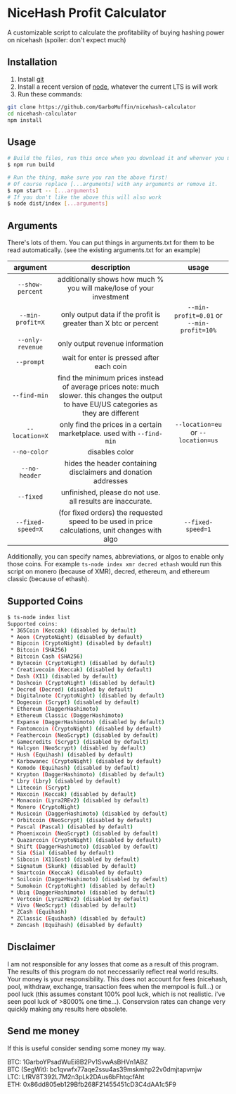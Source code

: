 # NiceHash Profit Calculator

A customizable script to calculate the profitability of buying hashing power on nicehash (spoiler: don't expect much)

## Installation

1. Install [git](https://git-scm.com/)
1. Install a recent version of [node](https://nodejs.org/en/), whatever the current LTS is will work
1. Run these commands:

```bash
git clone https://github.com/GarboMuffin/nicehash-calculator
cd nicehash-calculator
npm install
```

## Usage

```bash
# Build the files, run this once when you download it and whenver you make changes
$ npm run build

# Run the thing, make sure you ran the above first!
# Of course replace [...arguments] with any arguments or remove it.
$ npm start -- [...arguments]
# If you don't like the above this will also work
$ node dist/index [...arguments]
```

## Arguments

There's lots of them. You can put things in arguments.txt for them to be read automatically. (see the existing arguments.txt for an example)

| argument | description | usage |
|:----------------:|:---------------------------------------------------------------------------------------------------------------------------------------------:|:-----------------------------------------:|
| `--show-percent` | additionally shows how much % you will make/lose of your investment |  |
| `--min-profit=X` | only output data if the profit is greater than X btc or percent | `--min-profit=0.01` or `--min-profit=10%` |
| `--only-revenue` | only output revenue information |  |
| `--prompt` | wait for enter is pressed after each coin |  |
| `--find-min` | find the minimum prices instead of average prices   note: much slower. this changes the output to have EU/US categories as they are different |  |
| `--location=X` | only find the prices in a certain marketplace. used with `--find-min` | `--location=eu` or `--location=us` |
| `--no-color` | disables color |  |
| `--no-header` | hides the header containing disclaimers and donation addresses |  |
| `--fixed` | unfinished, please do not use. all results are inaccurate. |  |
| `--fixed-speed=X` | (for fixed orders) the requested speed to be used in price calculations, unit changes with algo | `--fixed-speed=1` |

Additionally, you can specify names, abbreviations, or algos to enable only those coins. For example `ts-node index xmr decred ethash` would run this script on monero (because of XMR), decred, ethereum, and ethereum classic (because of ethash).

## Supported Coins

```bash
$ ts-node index list
Supported coins:
 * 365Coin (Keccak) (disabled by default)
 * Aeon (CryptoNight) (disabled by default)
 * Bipcoin (CryptoNight) (disabled by default)
 * Bitcoin (SHA256)
 * Bitcoin Cash (SHA256)
 * Bytecoin (CryptoNight) (disabled by default)
 * Creativecoin (Keccak) (disabled by default)
 * Dash (X11) (disabled by default)
 * Dashcoin (CryptoNight) (disabled by default)
 * Decred (Decred) (disabled by default)
 * Digitalnote (CryptoNight) (disabled by default)
 * Dogecoin (Scrypt) (disabled by default)
 * Ethereum (DaggerHashimoto)
 * Ethereum Classic (DaggerHashimoto)
 * Expanse (DaggerHashimoto) (disabled by default)
 * Fantomcoin (CryptoNight) (disabled by default)
 * Feathercoin (NeoScrypt) (disabled by default)
 * Gamecredits (Scrypt) (disabled by default)
 * Halcyon (NeoScrypt) (disabled by default)
 * Hush (Equihash) (disabled by default)
 * Karbowanec (CryptoNight) (disabled by default)
 * Komodo (Equihash) (disabled by default)
 * Krypton (DaggerHashimoto) (disabled by default)
 * Lbry (Lbry) (disabled by default)
 * Litecoin (Scrypt)
 * Maxcoin (Keccak) (disabled by default)
 * Monacoin (Lyra2REv2) (disabled by default)
 * Monero (CryptoNight)
 * Musicoin (DaggerHashimoto) (disabled by default)
 * Orbitcoin (NeoScrypt) (disabled by default)
 * Pascal (Pascal) (disabled by default)
 * Phoenixcoin (NeoScrypt) (disabled by default)
 * Quazarcoin (CryptoNight) (disabled by default)
 * Shift (DaggerHashimoto) (disabled by default)
 * Sia (Sia) (disabled by default)
 * Sibcoin (X11Gost) (disabled by default)
 * Signatum (Skunk) (disabled by default)
 * Smartcoin (Keccak) (disabled by default)
 * Soilcoin (DaggerHashimoto) (disabled by default)
 * Sumokoin (CryptoNight) (disabled by default)
 * Ubiq (DaggerHashimoto) (disabled by default)
 * Vertcoin (Lyra2REv2) (disabled by default)
 * Vivo (NeoScrypt) (disabled by default)
 * ZCash (Equihash)
 * ZClassic (Equihash) (disabled by default)
 * Zencash (Equihash) (disabled by default)
```

## Disclaimer

I am not responsible for any losses that come as a result of this program. The results of this program do not neccessarily reflect real world results. Your money is your responsibility. This does not account for fees (nicehash, pool, withdraw, exchange, transaction fees when the mempool is full...) or pool luck (this assumes constant 100% pool luck, which is not realistic. i've seen pool luck of >8000% one time...). Conservsion rates can change very quickly making any results here obsolete.

## Send me money

If this is useful consider sending some money my way.

BTC: 1GarboYPsadWuEi8B2Pv1SvwAsBHVn1ABZ  
BTC (SegWit): bc1qvwfx77aqe2ssu4as39mskmhp22v0dmjtapvmjw  
LTC: LfRV8T392L7M2n3pLk2DAus6bFhtqcfAht  
ETH: 0x86dd805eb129Bfb268F21455451cD3C4dAA1c5F9  
